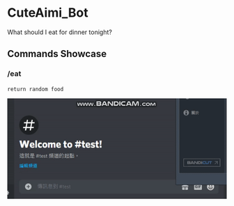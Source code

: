# CuteAimi_Bot
What should I eat for dinner tonight?
## Commands Showcase
### /eat
    return random food

![image](https://github.com/eswork54/CuteAimi_Bot/blob/master/eat.gif)

